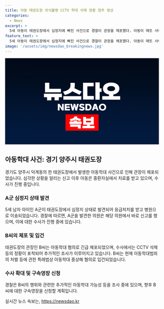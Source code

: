 ```yaml
---
title: 아동 태권도장 의식불명 CCTV 학대 삭제 정황 양주 영상
categories:
  - News
excerpt: >
  5세 아동이 태권도장에서 심정지에 빠진 사건으로 경찰이 관장을 체포했다. 아동이 매트 사이에 거꾸로 넣고 방치된 정황이 발견됐으며, 관장은 아동을 데려가 아동학대 중상해 혐의로 입건됐다. CCTV 삭제 등의 의혹이 제기되었고, 추가 학대 가능성 등으로 수사를 확대 중이다. 관장은 장난이라 주장하나, 구속영장 신청이 예정되어 있다. (150자)
feature_text: >
  5세 아동이 태권도장에서 심정지에 빠진 사건으로 경찰이 관장을 체포했다. 아동이 매트 사이에 거꾸로 넣고 방치된 정황이 발견됐으며, 관장은 아동을 데려가 아동학대 중상해 혐의로 입건됐다. CCTV 삭제 등의 의혹이 제기되었고, 추가 학대 가능성 등으로 수사를 확대 중이다. 관장은 장난이라 주장하나, 구속영장 신청이 예정되어 있다. (150자)
image: '/assets/img/newsdao_breakingnews.jpg'
---
```


<p><img src="/assets/img/newsdao_breakingnews.jpg" alt="koreaapp 속보" /></p>

<h2 data-ke-size="size26">아동학대 사건: 경기 양주시 태권도장</h2>

<p data-ke-size="size16">경기도 양주시 덕계동의 한 태권도장에서 발생한 아동학대 사건으로 인해 관장이 체포되었습니다. 심각한 상황을 알리는 신고 이후 아동은 중환자실에서 치료를 받고 있으며, 수사가 진행 중입니다.</p>

<h3>A군 심정지 상태 발견</h3>

<p data-ke-size="size16">5세 남자 아이인 A군이 태권도장에서 심정지 상태로 발견되어 응급처치를 받고 병원으로 이송되었습니다. 경찰에 따르면, A군을 발견한 의원은 해당 의원에서 바로 신고를 했으며, 이에 대한 수사가 진행 중에 있습니다.</p>

<h3>B씨의 체포 및 입건</h3>

<p data-ke-size="size16">태권도장의 관장인 B씨는 아동학대 혐의로 긴급 체포되었으며, 수사에서는 CCTV 삭제 등의 정황이 포착되어 추가적인 조사가 이루어지고 있습니다. B씨는 현재 아동학대범죄의 처벌 등에 관한 특례법상 아동학대 중상해 혐의로 입건되었습니다.</p>

<h3>수사 확대 및 구속영장 신청</h3>

<p data-ke-size="size16">경찰은 B씨의 행위와 관련한 추가적인 아동학대 가능성 등을 조사 중에 있으며, 향후 B씨에 대한 구속영장을 신청할 계획입니다.</p>
실시간 뉴스 속보는, <a href="https://newsdao.kr" rel="dofollow">https://newsdao.kr</a>


